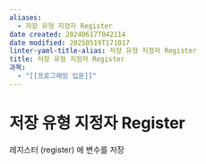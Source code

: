 ```yaml
---
aliases:
  - 저장 유형 지정자 Register
date created: 20240617T042114
date modified: 20250519T171017
linter-yaml-title-alias: 저장 유형 지정자 Register
title: 저장 유형 지정자 Register
과목:
  - "[[프로그래밍 입문]]"
---
```


# 저장 유형 지정자 Register

레지스터 (register) 에 변수를 저장
